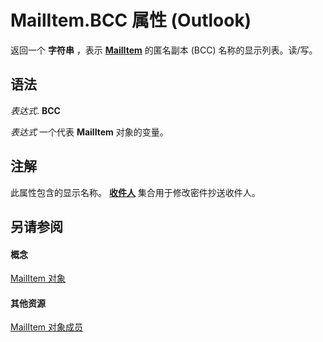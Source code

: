 
# MailItem.BCC 属性 (Outlook)

返回一个 **字符串** ，表示 **[MailItem](14197346-05d2-0250-fa4c-4a6b07daf25f.md)** 的匿名副本 (BCC) 名称的显示列表。读/写。


## 语法

 _表达式_. **BCC**

 _表达式_ 一个代表 **MailItem** 对象的变量。


## 注解

此属性包含的显示名称。 **[收件人](774f56b7-4de8-9584-60cd-4fbf361f4c85.md)** 集合用于修改密件抄送收件人。


## 另请参阅


#### 概念


[MailItem 对象](14197346-05d2-0250-fa4c-4a6b07daf25f.md)
#### 其他资源


[MailItem 对象成员](1094d7df-ee80-a4b0-5a21-db2979506e6b.md)